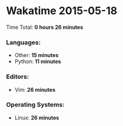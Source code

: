 # Wakatime 2015-05-18

Time Total: **0 hours 26 minutes**

### Languages:
- Other: **15 minutes** 
- Python: **11 minutes** 

### Editors:
- Vim: **26 minutes** 

### Operating Systems:
- Linux: **26 minutes** 

